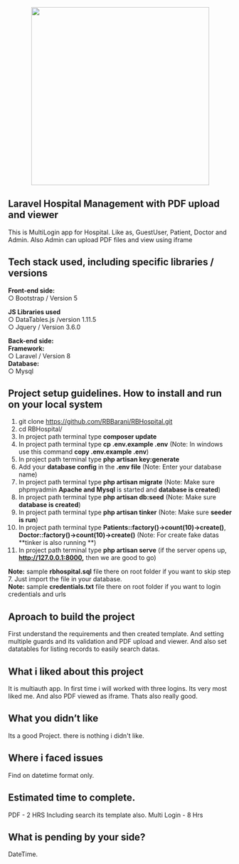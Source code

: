 <p align="center"><a href="https://laravel.com" target="_blank"><img src="https://raw.githubusercontent.com/laravel/art/master/logo-lockup/5%20SVG/2%20CMYK/1%20Full%20Color/laravel-logolockup-cmyk-red.svg" width="400"></a></p>

## Laravel Hospital Management with PDF upload and viewer

This is MultiLogin app for Hospital. Like as, GuestUser, Patient, Doctor and Admin. Also Admin can upload PDF files and view using iframe

## Tech stack used, including specific libraries / versions

**Front-end side:**<br />
   ○ Bootstrap / Version 5<br />
   
**JS Libraries used** <br/>
    ○ DataTables.js /version 1.11.5 <br />
    ○ Jquery / Version 3.6.0<br />

**Back-end side:**<br />
        **Framework:** <br />
            ○ Laravel / Version 8 <br />
        **Database:** <br />
            ○ Mysql <br />


## Project setup guidelines. How to install and run on your local system

1. git clone https://github.com/RBBarani/RBHospital.git
2. cd RBHospital/
3. In project path terminal type **composer update**
4. In project path terminal type **cp .env.example .env** (Note: In windows use this command **copy .env.example .env**)
5. In project path terminal type **php artisan key:generate**
6. Add your **database config** in the **.env file** (Note: Enter your database name)
7. In project path terminal type **php artisan migrate** (Note: Make sure phpmyadmin **Apache and Mysql** is started and **database is created**)
8. In project path terminal type **php artisan db:seed** (Note: Make sure **database is created**)
8. In project path terminal type **php artisan tinker** (Note: Make sure **seeder is run**)
8. In project path terminal type **Patients::factory()->count(10)->create()**, **Doctor::factory()->count(10)->create()** (Note: For create fake datas **tinker is also running **)
9. In project path terminal type **php artisan serve** (if the server opens up, **http://127.0.0.1:8000,**  then we are good to go)

**Note:** sample **rbhospital.sql** file there on root folder if you want to skip step 7. Just import the file in your database. <br />
**Note:** sample **credentials.txt** file there on root folder if you want to login credentials and urls 

## Aproach to build the project
First understand the requirements and then created template. And setting multiple guards and its validation and PDF upload and viewer. And also set datatables for listing records to easily search datas.

## What i liked about this project
It is multiauth app. In first time i will worked with three logins. Its very most liked me. And also PDF viewed as iframe. Thats also really good.

## What you didn’t like
Its a good Project. there is nothing i didn't like. 

## Where i faced issues
 Find on datetime format only.

## Estimated time to complete.
PDF - 2 HRS Including search its template also.
Multi Login - 8 Hrs

## What is pending by your side?
DateTime.